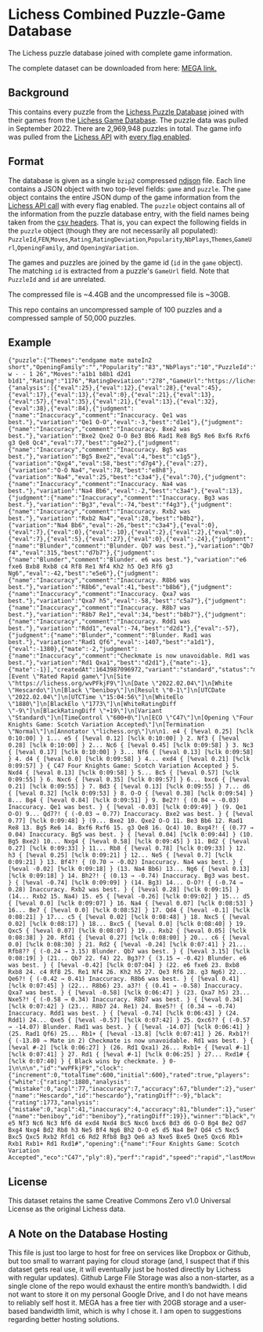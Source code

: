 # Lichess Combined Puzzle-Game Database
The Lichess puzzle database joined with complete game information.

The complete dataset can be downloaded from here: [MEGA link.](https://mega.nz/file/ZW8HwTAL#VLC2l2nagO7aQmac6W2WN-V2otJHtxtH4ZMxEqGC2_U)

## Background

This contains every puzzle from the [Lichess Puzzle Database](https://database.lichess.org/#puzzles) joined with their games from the [Lichess Game Database](https://database.lichess.org/#standard_games). The puzzle data was pulled in September 2022. There are 2,969,948 puzzles in total. The game info was pulled from the [Lichess API](https://lichess.org/api) with [every flag enabled](https://lichess.org/api#tag/Games/operation/gamesExportIds).

## Format
The database is given as a single `bzip2` compressed [ndjson](http://ndjson.org/) file. Each line contains a JSON object with two top-level fields: `game` and `puzzle`. The `game` object contains the entire JSON dump of the game information from the [Lichess API call](https://lichess.org/api#tag/Games/operation/gamesExportIds) with every flag enabled. The `puzzle` object contains all of the information from the puzzle database entry, with the field names being taken from the [csv headers](https://database.lichess.org/#puzzles). That is, you can expect the following fields in the `puzzle` object (though they are not necessarily all populated): `PuzzleId`,`FEN`,`Moves`,`Rating`,`RatingDeviation`,`Popularity`,`NbPlays`,`Themes`,`GameUrl`,`OpeningFamily`, and `OpeningVariation`.

The games and puzzles are joined by the game id (`id` in the `game` object). The matching `id` is extracted from a puzzle's `GameUrl` field. Note that `PuzzleId` and `id` are unrelated.

The compressed file is ~4.4GB and the uncompressed file is ~30GB.

This repo contains an uncompressed sample of 100 puzzles and a compressed sample of 50,000 puzzles.

## Example
```
{"puzzle":{"Themes":"endgame mate mateIn2 short","OpeningFamily":"","Popularity":"83","NbPlays":"10","PuzzleId":"004X6","FEN":"1r4k1/p4ppp/2Q5/3pq3/8/P6P/2PR1PP1/Rr4K1 w - - 1 26","Moves":"a1b1 b8b1 d2d1 b1d1","Rating":"1176","RatingDeviation":"278","GameUrl":"https://lichess.org/wvPFkjF9#51"},"game":{"analysis":[{"eval":25},{"eval":12},{"eval":28},{"eval":45},{"eval":17},{"eval":13},{"eval":0},{"eval":21},{"eval":13},{"eval":57},{"eval":35},{"eval":21},{"eval":13},{"eval":32},{"eval":38},{"eval":84},{"judgment":{"name":"Inaccuracy","comment":"Inaccuracy. Qe1 was best."},"variation":"Qe1 O-O","eval":-3,"best":"d1e1"},{"judgment":{"name":"Inaccuracy","comment":"Inaccuracy. Bxe2 was best."},"variation":"Bxe2 Qxe2 O-O Be3 Bb6 Rad1 Re8 Bg5 Re6 Bxf6 Rxf6 g3 Qe8 Qc4","eval":77,"best":"g4e2"},{"judgment":{"name":"Inaccuracy","comment":"Inaccuracy. Bg5 was best."},"variation":"Bg5 Bxe2","eval":4,"best":"c1g5"},{"variation":"Qxg4","eval":58,"best":"d7g4"},{"eval":27},{"variation":"O-O Na4","eval":78,"best":"e8h8"},{"variation":"Na4","eval":25,"best":"c3a4"},{"eval":70},{"judgment":{"name":"Inaccuracy","comment":"Inaccuracy. Na4 was best."},"variation":"Na4 Bb6","eval":-2,"best":"c3a4"},{"eval":13},{"judgment":{"name":"Inaccuracy","comment":"Inaccuracy. Bg3 was best."},"variation":"Bg3","eval":-74,"best":"f4g3"},{"judgment":{"name":"Inaccuracy","comment":"Inaccuracy. Rxb2 was best."},"variation":"Rxb2 Na4","eval":28,"best":"b8b2"},{"variation":"Na4 Bb6","eval":-26,"best":"c3a4"},{"eval":0},{"eval":7},{"eval":0},{"eval":-10},{"eval":2},{"eval":2},{"eval":0},{"eval":7},{"eval":5},{"eval":27},{"eval":0},{"eval":-24},{"judgment":{"name":"Blunder","comment":"Blunder. Qb7 was best."},"variation":"Qb7 f4","eval":315,"best":"d7b7"},{"judgment":{"name":"Blunder","comment":"Blunder. e6 was best."},"variation":"e6 fxe6 Bxb8 Rxb8 c4 Rf8 Re1 Nf4 Kh2 h5 Qe3 Rf6 g3 Ng6","eval":-42,"best":"e5e6"},{"judgment":{"name":"Inaccuracy","comment":"Inaccuracy. R8b6 was best."},"variation":"R8b6","eval":41,"best":"b8b6"},{"judgment":{"name":"Inaccuracy","comment":"Inaccuracy. Qxa7 was best."},"variation":"Qxa7 h5","eval":-58,"best":"c5a7"},{"judgment":{"name":"Inaccuracy","comment":"Inaccuracy. R8b7 was best."},"variation":"R8b7 Re1","eval":34,"best":"b8b7"},{"judgment":{"name":"Inaccuracy","comment":"Inaccuracy. Rdd1 was best."},"variation":"Rdd1","eval":-74,"best":"d2d1"},{"eval":-57},{"judgment":{"name":"Blunder","comment":"Blunder. Rad1 was best."},"variation":"Rad1 Qf6","eval":-1407,"best":"a1d1"},{"eval":-1380},{"mate":-2,"judgment":{"name":"Inaccuracy","comment":"Checkmate is now unavoidable. Rd1 was best."},"variation":"Rd1 Qxa1","best":"d2d1"},{"mate":-1},{"mate":-1}],"createdAt":1643987096972,"variant":"standard","status":"mate","pgn":"[Event \"Rated Rapid game\"]\n[Site \"https://lichess.org/wvPFkjF9\"]\n[Date \"2022.02.04\"]\n[White \"Hescardo\"]\n[Black \"beniboy\"]\n[Result \"0-1\"]\n[UTCDate \"2022.02.04\"]\n[UTCTime \"15:04:56\"]\n[WhiteElo \"1880\"]\n[BlackElo \"1773\"]\n[WhiteRatingDiff \"-9\"]\n[BlackRatingDiff \"+19\"]\n[Variant \"Standard\"]\n[TimeControl \"600+0\"]\n[ECO \"C47\"]\n[Opening \"Four Knights Game: Scotch Variation Accepted\"]\n[Termination \"Normal\"]\n[Annotator \"lichess.org\"]\n\n1. e4 { [%eval 0.25] [%clk 0:10:00] } 1... e5 { [%eval 0.12] [%clk 0:10:00] } 2. Nf3 { [%eval 0.28] [%clk 0:10:00] } 2... Nc6 { [%eval 0.45] [%clk 0:09:58] } 3. Nc3 { [%eval 0.17] [%clk 0:10:00] } 3... Nf6 { [%eval 0.13] [%clk 0:09:58] } 4. d4 { [%eval 0.0] [%clk 0:09:58] } 4... exd4 { [%eval 0.21] [%clk 0:09:57] } { C47 Four Knights Game: Scotch Variation Accepted } 5. Nxd4 { [%eval 0.13] [%clk 0:09:58] } 5... Bc5 { [%eval 0.57] [%clk 0:09:55] } 6. Nxc6 { [%eval 0.35] [%clk 0:09:57] } 6... bxc6 { [%eval 0.21] [%clk 0:09:55] } 7. Bd3 { [%eval 0.13] [%clk 0:09:55] } 7... d6 { [%eval 0.32] [%clk 0:09:53] } 8. O-O { [%eval 0.38] [%clk 0:09:54] } 8... Bg4 { [%eval 0.84] [%clk 0:09:51] } 9. Be2?! { (0.84 → -0.03) Inaccuracy. Qe1 was best. } { [%eval -0.03] [%clk 0:09:49] } (9. Qe1 O-O) 9... Qd7?! { (-0.03 → 0.77) Inaccuracy. Bxe2 was best. } { [%eval 0.77] [%clk 0:09:48] } (9... Bxe2 10. Qxe2 O-O 11. Be3 Bb6 12. Rad1 Re8 13. Bg5 Re6 14. Bxf6 Rxf6 15. g3 Qe8 16. Qc4) 10. Bxg4?! { (0.77 → 0.04) Inaccuracy. Bg5 was best. } { [%eval 0.04] [%clk 0:09:44] } (10. Bg5 Bxe2) 10... Nxg4 { [%eval 0.58] [%clk 0:09:45] } 11. Bd2 { [%eval 0.27] [%clk 0:09:33] } 11... Rb8 { [%eval 0.78] [%clk 0:09:33] } 12. h3 { [%eval 0.25] [%clk 0:09:21] } 12... Ne5 { [%eval 0.7] [%clk 0:09:21] } 13. Bf4?! { (0.70 → -0.02) Inaccuracy. Na4 was best. } { [%eval -0.02] [%clk 0:09:18] } (13. Na4 Bb6) 13... Ng6 { [%eval 0.13] [%clk 0:09:18] } 14. Bh2?! { (0.13 → -0.74) Inaccuracy. Bg3 was best. } { [%eval -0.74] [%clk 0:09:09] } (14. Bg3) 14... O-O?! { (-0.74 → 0.28) Inaccuracy. Rxb2 was best. } { [%eval 0.28] [%clk 0:09:15] } (14... Rxb2 15. Na4) 15. e5 { [%eval -0.26] [%clk 0:09:02] } 15... d5 { [%eval 0.0] [%clk 0:09:07] } 16. Na4 { [%eval 0.07] [%clk 0:08:53] } 16... Be7 { [%eval 0.0] [%clk 0:08:52] } 17. Qd4 { [%eval -0.1] [%clk 0:08:21] } 17... c5 { [%eval 0.02] [%clk 0:08:48] } 18. Nxc5 { [%eval 0.02] [%clk 0:08:17] } 18... Bxc5 { [%eval 0.0] [%clk 0:08:40] } 19. Qxc5 { [%eval 0.07] [%clk 0:08:07] } 19... Rxb2 { [%eval 0.05] [%clk 0:08:38] } 20. Rfd1 { [%eval 0.27] [%clk 0:08:00] } 20... c6 { [%eval 0.0] [%clk 0:08:30] } 21. Rd2 { [%eval -0.24] [%clk 0:07:41] } 21... Rfb8?? { (-0.24 → 3.15) Blunder. Qb7 was best. } { [%eval 3.15] [%clk 0:08:19] } (21... Qb7 22. f4) 22. Bg3?? { (3.15 → -0.42) Blunder. e6 was best. } { [%eval -0.42] [%clk 0:07:04] } (22. e6 fxe6 23. Bxb8 Rxb8 24. c4 Rf8 25. Re1 Nf4 26. Kh2 h5 27. Qe3 Rf6 28. g3 Ng6) 22... Qe6?! { (-0.42 → 0.41) Inaccuracy. R8b6 was best. } { [%eval 0.41] [%clk 0:07:45] } (22... R8b6) 23. a3?! { (0.41 → -0.58) Inaccuracy. Qxa7 was best. } { [%eval -0.58] [%clk 0:06:47] } (23. Qxa7 h5) 23... Nxe5?! { (-0.58 → 0.34) Inaccuracy. R8b7 was best. } { [%eval 0.34] [%clk 0:07:42] } (23... R8b7 24. Re1) 24. Bxe5?! { (0.34 → -0.74) Inaccuracy. Rdd1 was best. } { [%eval -0.74] [%clk 0:06:43] } (24. Rdd1) 24... Qxe5 { [%eval -0.57] [%clk 0:07:42] } 25. Qxc6?? { (-0.57 → -14.07) Blunder. Rad1 was best. } { [%eval -14.07] [%clk 0:06:41] } (25. Rad1 Qf6) 25... Rb1+ { [%eval -13.8] [%clk 0:07:41] } 26. Rxb1?! { (-13.80 → Mate in 2) Checkmate is now unavoidable. Rd1 was best. } { [%eval #-2] [%clk 0:06:27] } (26. Rd1 Qxa1) 26... Rxb1+ { [%eval #-1] [%clk 0:07:41] } 27. Rd1 { [%eval #-1] [%clk 0:06:25] } 27... Rxd1# { [%clk 0:07:40] } { Black wins by checkmate. } 0-1\n\n\n","id":"wvPFkjF9","clock":{"increment":0,"totalTime":600,"initial":600},"rated":true,"players":{"white":{"rating":1880,"analysis":{"mistake":0,"acpl":77,"inaccuracy":7,"accuracy":67,"blunder":2},"user":{"name":"Hescardo","id":"hescardo"},"ratingDiff":-9},"black":{"rating":1773,"analysis":{"mistake":0,"acpl":41,"inaccuracy":4,"accuracy":81,"blunder":1},"user":{"name":"beniboy","id":"beniboy"},"ratingDiff":19}},"winner":"black","moves":"e4 e5 Nf3 Nc6 Nc3 Nf6 d4 exd4 Nxd4 Bc5 Nxc6 bxc6 Bd3 d6 O-O Bg4 Be2 Qd7 Bxg4 Nxg4 Bd2 Rb8 h3 Ne5 Bf4 Ng6 Bh2 O-O e5 d5 Na4 Be7 Qd4 c5 Nxc5 Bxc5 Qxc5 Rxb2 Rfd1 c6 Rd2 Rfb8 Bg3 Qe6 a3 Nxe5 Bxe5 Qxe5 Qxc6 Rb1+ Rxb1 Rxb1+ Rd1 Rxd1#","opening":{"name":"Four Knights Game: Scotch Variation Accepted","eco":"C47","ply":8},"perf":"rapid","speed":"rapid","lastMoveAt":1643987473359}}
```

## License

This dataset retains the same Creative Commons Zero v1.0 Universal License as the original Lichess data.

## A Note on the Database Hosting

This file is just too large to host for free on services like Dropbox or Github, but too small to warrant paying for cloud storage (and, I suspect that if this dataset gets real use, it will eventually just be hosted directly by Lichess with regular updates). Github Large File Storage was also a non-starter, as a single clone of the repo would exhaust the entire month’s bandwidth. I did not want to store it on my personal Google Drive, and I do not have means to reliably self host it. MEGA has a free tier with 20GB storage and a user-based bandwidth limit, which is why I chose it. I am open to suggestions regarding better hosting solutions.
